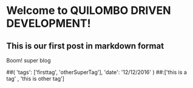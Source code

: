 # Welcome to QUILOMBO DRIVEN DEVELOPMENT! 

## This is our first post in markdown format
Boom! super blog

#<METADATA>#(
    'tags': ['firsttag', 'otherSuperTag'], 
    'date': '12/12/2016'
)
#<TAGS>#:['this is a tag' , 'this is other tag']

